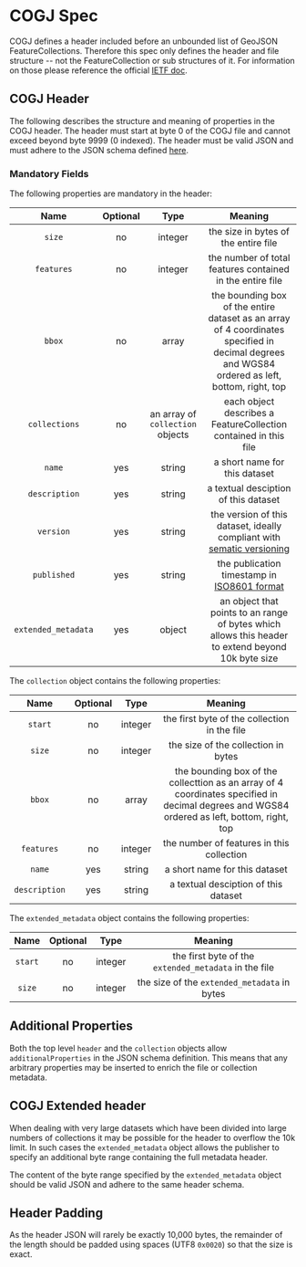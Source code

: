# COGJ Spec 

COGJ defines a header included before an unbounded list of  GeoJSON FeatureCollections. Therefore this spec only defines the header and file structure -- not the FeatureCollection or sub structures of it. For information on those please reference the official [IETF doc](https://tools.ietf.org/html/rfc7946). 


## COGJ Header
The following describes the structure and meaning of properties in the COGJ header.  The header must start at byte 0 of the COGJ file and cannot exceed beyond byte 9999 (0 indexed).  The header must be valid JSON and must adhere to the JSON schema defined [here](./header_schema.json). 

### Mandatory Fields 

The following properties are mandatory in the header: 

| Name | Optional | Type | Meaning |
|:------:|:-----------:|:------:|:--------------:|
| `size`| no | integer | the size in bytes of the entire file |
|`features`| no | integer | the number of total features contained in the entire file |
|`bbox`| no| array | the bounding box of the entire dataset as an array of 4 coordinates specified in decimal degrees and WGS84 ordered as left, bottom, right, top |
|`collections`|no| an array of `collection` objects | each object describes a FeatureCollection contained in this file |
|`name`| yes | string |a short name for this dataset |
|`description`| yes | string |a textual desciption of this dataset |
|`version`| yes | string | the version of this dataset, ideally compliant with [sematic versioning](https://semver.org/) |
|`published`| yes | string | the publication timestamp in [ISO8601 format](https://en.wikipedia.org/wiki/ISO_8601) | 
|`extended_metadata`| yes | object | an object that points to an range of bytes which allows this header to extend beyond 10k byte size | 


The `collection` object contains the following properties:

| Name | Optional | Type | Meaning |
|:------:|:-----------:|:------:|:--------------:|
|`start`| no| integer | the first byte of the collection in the file |
|`size` | no | integer | the size of the collection in bytes |
|`bbox`| no| array | the bounding box of the collecttion as an array of 4 coordinates specified in decimal degrees and WGS84 ordered as left, bottom, right, top |
|`features`| no | integer | the number of features in this collection |
|`name`| yes | string |a short name for this dataset |
|`description`| yes | string |a textual desciption of this dataset |

The `extended_metadata` object contains the following properties: 

| Name | Optional | Type | Meaning |
|:------:|:-----------:|:------:|:--------------:|
| `start`| no| integer | the first byte of the `extended_metadata` in the file |
|`size` | no | integer | the size of the `extended_metadata` in bytes |


## Additional Properties

Both the top level `header` and the `collection` objects allow `additionalProperties` in the JSON schema definition.  This means that any arbitrary properties may be inserted to enrich the file or collection metadata.

## COGJ Extended header

When dealing with very large datasets which have been divided into large numbers of collections it may be possible for the header to overflow the 10k limit. In such cases the  `extended_metadata` object allows the publisher to specify an additional byte range containing the full metadata header. 

The content of the byte range specified by the `extended_metadata` object should be valid JSON and adhere to the same header schema. 


## Header Padding 

As the header JSON will rarely be exactly 10,000 bytes, the remainder of the length should be padded using spaces (UTF8 `0x0020`) so that the size is exact. 

